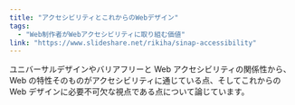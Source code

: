```yaml
---
title: "アクセシビリティとこれからのWebデザイン"
tags:
  - "Web制作者がWebアクセシビリティに取り組む価値"
link: "https://www.slideshare.net/rikiha/sinap-accessibility"
---
```


ユニバーサルデザインやバリアフリーと Web アクセシビリティの関係性から、Web の特性そのものがアクセシビリティに通じている点、そしてこれからの Web デザインに必要不可欠な視点である点について論じています。
